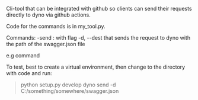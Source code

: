 Cli-tool that can be integrated with github so clients can send their requests directly to dyno via github actions.

Code for the commands is in my_tool.py.

Commands:
-send : with flag -d, --dest that sends the request to dyno with the path of the swagger.json file

e.g command

To test, best to create a virtual environment, then change to the directory with code and run:
> python setup.py develop
> dyno send -d C:/something/somewhere/swagger.json